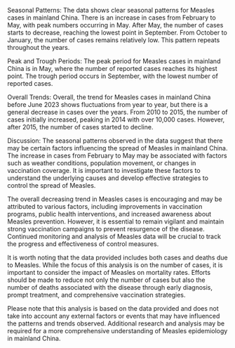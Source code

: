 Seasonal Patterns: The data shows clear seasonal patterns for Measles cases in mainland China. There is an increase in cases from February to May, with peak numbers occurring in May. After May, the number of cases starts to decrease, reaching the lowest point in September. From October to January, the number of cases remains relatively low. This pattern repeats throughout the years.

Peak and Trough Periods: The peak period for Measles cases in mainland China is in May, where the number of reported cases reaches its highest point. The trough period occurs in September, with the lowest number of reported cases. 

Overall Trends: Overall, the trend for Measles cases in mainland China before June 2023 shows fluctuations from year to year, but there is a general decrease in cases over the years. From 2010 to 2015, the number of cases initially increased, peaking in 2014 with over 10,000 cases. However, after 2015, the number of cases started to decline. 

Discussion: The seasonal patterns observed in the data suggest that there may be certain factors influencing the spread of Measles in mainland China. The increase in cases from February to May may be associated with factors such as weather conditions, population movement, or changes in vaccination coverage. It is important to investigate these factors to understand the underlying causes and develop effective strategies to control the spread of Measles.

The overall decreasing trend in Measles cases is encouraging and may be attributed to various factors, including improvements in vaccination programs, public health interventions, and increased awareness about Measles prevention. However, it is essential to remain vigilant and maintain strong vaccination campaigns to prevent resurgence of the disease. Continued monitoring and analysis of Measles data will be crucial to track the progress and effectiveness of control measures.

It is worth noting that the data provided includes both cases and deaths due to Measles. While the focus of this analysis is on the number of cases, it is important to consider the impact of Measles on mortality rates. Efforts should be made to reduce not only the number of cases but also the number of deaths associated with the disease through early diagnosis, prompt treatment, and comprehensive vaccination strategies.

Please note that this analysis is based on the data provided and does not take into account any external factors or events that may have influenced the patterns and trends observed. Additional research and analysis may be required for a more comprehensive understanding of Measles epidemiology in mainland China.